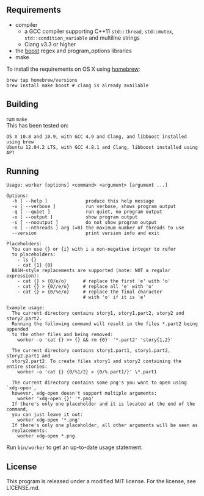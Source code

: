 ## Requirements

* compiler
    * a GCC compiler supporting C++11 ```std::thread```, ```std::mutex```, ```std::condition_variable``` and multiline strings
    * Clang v3.3 or higher
* the [boost](http://boost.org) regex and program_options libraries
* make

To install the requirements on OS X using [homebrew](//github.com/mxcl/homebrew):

```
brew tap homebrew/versions
brew install make boost # clang is already available
```

## Building

run ```make```  
This has been tested on:

```
OS X 10.8 and 10.9, with GCC 4.9 and Clang, and libboost installed using brew
Ubuntu 12.04.2 LTS, with GCC 4.8.1 and Clang, libboost installed using APT
```

## Running

```
Usage: worker [options] <command> <argument> [argument ...]

Options:
  -h [ --help ]              produce this help message
  -v [ --verbose ]           run verbose, shows program output
  -q [ --quiet ]             run quiet, no program output
  -o [ --output ]            show program output
  -s [ --nooutput ]          do not show program output
  -n [ --nthreads ] arg (=8) the maximum number of threads to use
  --version                  print version info and exit

Placeholders:
  You can use {} or {i} with i a non-negative integer to refer
  to placeholders:
    - ls {}
    - cat {1} {0}
  BASH-style replacements are supported (note: NOT a regular expression):
    - cat {} > {0/e/o}      # replace the first 'e' with 'o'
    - cat {} > {0//e/o}     # replace all 'e' with 'o'
    - cat {} > {0/%e/o}     # replace the final character
                            # with 'o' if it is 'e'

Example usage:
  The current directory contains story1, story1.part2, story2 and story2.part2.
  Running the following command will result in the files *.part2 being appended
  to the other files and being removed:
    worker -o 'cat {} >> {} && rm {0}' '*.part2' 'story{1,2}'

  The current directory contains story1.part1, story1.part2, story2.part1 and
  story2.part2. To create files story1 and story2 containing the entire stories:
    worker -o 'cat {} {0/%1/2} > {0/%.part1/}' \*.part1

  The current directory contains some png's you want to open using `xdg-open`,
  however, xdg-open doesn't support multiple arguments:
    worker 'xdg-open {}' '*.png'
  If there's only one placeholder and it is located at the end of the command,
  you can just leave it out:
    worker xdg-open '*.png'
  If there's only one placeholder, all other arguments will be seen as
  replacements:
    worker xdg-open *.png
```

Run ```bin/worker``` to get an up-to-date usage statement.  

## License

This program is released under a modified MIT license. For the license, see LICENSE.md.
